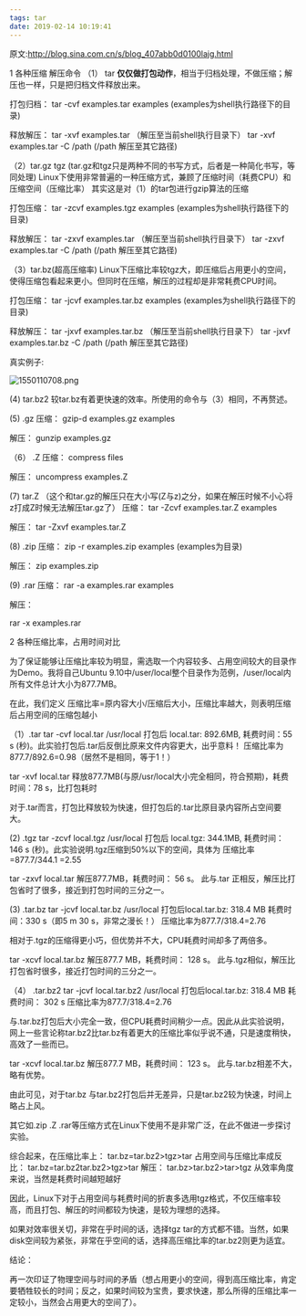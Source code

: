 ```yaml
---
tags: tar
date: 2019-02-14 10:19:41
---
```


原文:http://blog.sina.com.cn/s/blog_407abb0d0100lajg.html


1 各种压缩 解压命令
（1） tar
**仅仅做打包动作**，相当于归档处理，不做压缩；解压也一样，只是把归档文件释放出来。

打包归档：
tar -cvf examples.tar examples   (examples为shell执行路径下的目录)

释放解压：
tar -xvf examples.tar （解压至当前shell执行目录下）
tar -xvf examples.tar  -C /path (/path 解压至其它路径)

（2）tar.gz tgz   (tar.gz和tgz只是两种不同的书写方式，后者是一种简化书写，等同处理)
Linux下使用非常普遍的一种压缩方式，兼顾了压缩时间（耗费CPU）和压缩空间（压缩比率）
其实这是对（1）的tar包进行gzip算法的压缩

打包压缩：
tar -zcvf examples.tgz examples   (examples为shell执行路径下的目录)

释放解压：
tar -zxvf examples.tar （解压至当前shell执行目录下）
tar -zxvf examples.tar  -C /path (/path 解压至其它路径)

（3）tar.bz(超高压缩率)
Linux下压缩比率较tgz大，即压缩后占用更小的空间，使得压缩包看起来更小。但同时在压缩，解压的过程却是非常耗费CPU时间。

打包压缩：
tar -jcvf examples.tar.bz examples   (examples为shell执行路径下的目录)

释放解压：
tar -jxvf examples.tar.bz （解压至当前shell执行目录下）
tar -jxvf examples.tar.bz  -C /path (/path 解压至其它路径)

真实例子:

![1550110708.png](https://i.loli.net/2019/02/14/5c64d08f7d00f.png?filename=1550110708.png)

(4) tar.bz2
较tar.bz有着更快速的效率。所使用的命令与（3）相同，不再赘述。

(5) .gz
压缩：
gzip-d examples.gz examples

解压：
gunzip examples.gz

（6） .Z
压缩：
compress files

解压：
uncompress examples.Z

(7) tar.Z  （这个和tar.gz的解压只在大小写(Z与z)之分，如果在解压时候不小心将z打成Z时候无法解压tar.gz了）
压缩：
tar -Zcvf examples.tar.Z examples

解压：
tar -Zxvf examples.tar.Z

(8) .zip
压缩：
zip -r examples.zip examples (examples为目录)

解压：
zip examples.zip

(9) .rar
压缩：
rar -a examples.rar examples

解压：

rar -x examples.rar

2 各种压缩比率，占用时间对比

为了保证能够让压缩比率较为明显，需选取一个内容较多、占用空间较大的目录作为Demo。我将自己Ubuntu 9.10中/user/local整个目录作为范例，/user/local内所有文件总计大小为877.7MB。

在此，我们定义 压缩比率=原内容大小/压缩后大小，压缩比率越大，则表明压缩后占用空间的压缩包越小

（1）.tar
tar -cvf local.tar /usr/local
打包后 local.tar: 892.6MB, 耗费时间：55 s (秒)。此实验打包后.tar后反倒比原来文件内容更大，出乎意料！
压缩比率为877.7/892.6=0.98（居然不是相同，等于1！）

  tar -xvf local.tar
释放877.7MB(与原/usr/local大小完全相同，符合预期)，耗费时间：78 s，比打包耗时

对于.tar而言，打包比释放较为快速，但打包后的.tar比原目录内容所占空间要大。

(2) .tgz
tar -zcvf local.tgz /usr/local
打包后 local.tgz: 344.1MB, 耗费时间： 146 s (秒)。此实验说明.tgz压缩到50%以下的空间，具体为 压缩比率=877.7/344.1 =2.55

tar -zxvf local.tar
解压877.7MB，耗费时间： 56 s。 此与.tar 正相反，解压比打包省时了很多，接近到打包时间的三分之一。

(3) .tar.bz
tar -jcvf local.tar.bz /usr/local
打包后local.tar.bz: 318.4 MB  耗费时间：330 s（即5 m 30 s，非常之漫长！）
压缩比率为877.7/318.4=2.76

相对于.tgz的压缩得更小巧，但优势并不大，CPU耗费时间却多了两倍多。

tar -xcvf local.tar.bz
解压877.7 MB，耗费时间： 128 s。 此与.tgz相似，解压比打包省时很多，接近打包时间的三分之一。

（4） .tar.bz2
tar -jcvf local.tar.bz2 /usr/local
打包后local.tar.bz:  318.4 MB  耗费时间： 302 s
压缩比率为877.7/318.4=2.76

与.tar.bz打包后大小完全一致，但CPU耗费时间稍少一点。因此从此实验说明，网上一些言论称tar.bz2比tar.bz有着更大的压缩比率似乎说不通，只是速度稍快，高效了一些而已。

tar -xcvf local.tar.bz
解压877.7 MB，耗费时间：  123 s。 此与.tar.bz相差不大，略有优势。

由此可见，对于tar.bz 与tar.bz2打包后并无差异，只是tar.bz2较为快速，时间上略占上风。

其它如.zip  .Z .rar等压缩方式在Linux下使用不是非常广泛，在此不做进一步探讨实验。

综合起来，在压缩比率上： tar.bz=tar.bz2>tgz>tar
             占用空间与压缩比率成反比： tar.bz=tar.bz2tar.bz2>tgz>tar
                              解压： tar.bz>tar.bz2>tar>tgz
               从效率角度来说，当然是耗费时间越短越好

因此，Linux下对于占用空间与耗费时间的折衷多选用tgz格式，不仅压缩率较高，而且打包、解压的时间都较为快速，是较为理想的选择。

如果对效率很关切，非常在乎时间的话，选择tgz tar的方式都不错。当然，如果disk空间较为紧张，非常在乎空间的话，选择高压缩比率的tar.bz2则更为适宜。

结论：

再一次印证了物理空间与时间的矛盾（想占用更小的空间，得到高压缩比率，肯定要牺牲较长的时间；反之，如果时间较为宝贵，要求快速，那么所得的压缩比率一定较小，当然会占用更大的空间了）。

